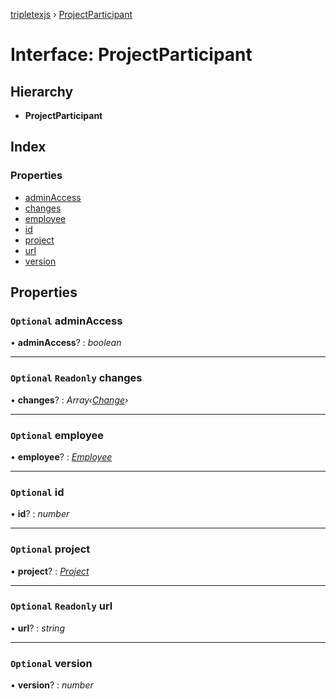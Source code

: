 [tripletexjs](../README.md) › [ProjectParticipant](projectparticipant.md)

# Interface: ProjectParticipant

## Hierarchy

* **ProjectParticipant**

## Index

### Properties

* [adminAccess](projectparticipant.md#optional-adminaccess)
* [changes](projectparticipant.md#optional-readonly-changes)
* [employee](projectparticipant.md#optional-employee)
* [id](projectparticipant.md#optional-id)
* [project](projectparticipant.md#optional-project)
* [url](projectparticipant.md#optional-readonly-url)
* [version](projectparticipant.md#optional-version)

## Properties

### `Optional` adminAccess

• **adminAccess**? : *boolean*

___

### `Optional` `Readonly` changes

• **changes**? : *Array‹[Change](../modules/change.md)›*

___

### `Optional` employee

• **employee**? : *[Employee](../modules/employee.md)*

___

### `Optional` id

• **id**? : *number*

___

### `Optional` project

• **project**? : *[Project](../modules/project.md)*

___

### `Optional` `Readonly` url

• **url**? : *string*

___

### `Optional` version

• **version**? : *number*
